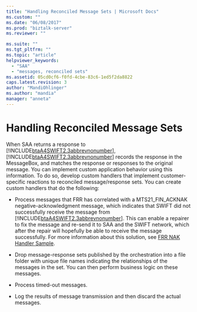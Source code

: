 ```yaml
---
title: "Handling Reconciled Message Sets | Microsoft Docs"
ms.custom: ""
ms.date: "06/08/2017"
ms.prod: "biztalk-server"
ms.reviewer: ""

ms.suite: ""
ms.tgt_pltfrm: ""
ms.topic: "article"
helpviewer_keywords: 
  - "SAA"
  - "messages, reconciled sets"
ms.assetid: 05cd0cf6-f0fd-4cbe-83c6-1ed5f2da8822
caps.latest.revision: 3
author: "MandiOhlinger"
ms.author: "mandia"
manager: "anneta"
---
```

# Handling Reconciled Message Sets
When SAA returns a response to [!INCLUDE[btaA4SWIFT2.3abbrevnonumber](../../includes/btaa4swift2-3abbrevnonumber-md.md)], [!INCLUDE[btaA4SWIFT2.3abbrevnonumber](../../includes/btaa4swift2-3abbrevnonumber-md.md)] records the response in the MessageBox, and matches the response or responses to the original message. You can implement custom application behavior using this information. To do so, develop custom handlers that implement customer-specific reactions to reconciled message/response sets. You can create custom handlers that do the following:  
  
-   Process messages that FRR has correlated with a MTS21_FIN_ACKNAK negative-acknowledgment message, which indicates that SWIFT did not successfully receive the message from [!INCLUDE[btaA4SWIFT2.3abbrevnonumber](../../includes/btaa4swift2-3abbrevnonumber-md.md)]. This can enable a repairer to fix the message and re-send it to SAA and the SWIFT network, which after the repair will hopefully be able to receive the message successfully. For more information about this solution, see [FRR NAK Handler Sample](../../adapters-and-accelerators/accelerator-swift/frr-nak-handler-sample.md).  
  
-   Drop message-response sets published by the orchestration into a file folder with unique file names indicating the relationships of the messages in the set. You can then perform business logic on these messages.  
  
-   Process timed-out messages.  
  
-   Log the results of message transmission and then discard the actual messages.